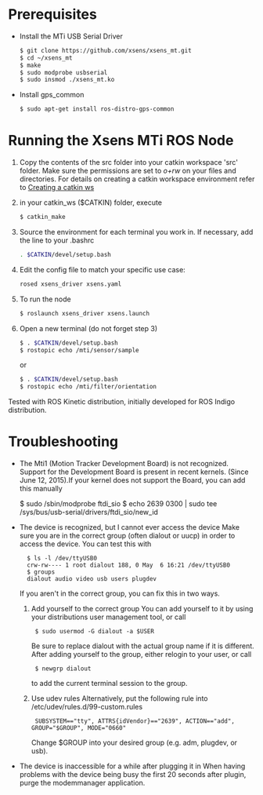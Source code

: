 # Prerequisites

* Install the MTi USB Serial Driver
  ```sh
  $ git clone https://github.com/xsens/xsens_mt.git
  $ cd ~/xsens_mt
  $ make
  $ sudo modprobe usbserial
  $ sudo insmod ./xsens_mt.ko
  ```

* Install gps_common
  ```sh
  $ sudo apt-get install ros-distro-gps-common
  ```

# Running the Xsens MTi ROS Node
1. Copy the contents of the src folder into your catkin workspace 'src' folder.
   Make sure the permissions are set to _o+rw_ on your files and directories.
   For details on creating a catkin workspace environment refer to [Creating a catkin ws](http://wiki.ros.org/ROS/Tutorials/InstallingandConfiguringROSEnvironment#Create_a_ROS_Workspace)

2. in your catkin_ws ($CATKIN) folder, execute
   ```sh
   $ catkin_make
   ```

3. Source the environment for each terminal you work in. If necessary, add the
   line to your .bashrc
   ```sh
   . $CATKIN/devel/setup.bash
   ```

4. Edit the config file to match your specific use case:
   ```sh
   rosed xsens_driver xsens.yaml
   ```

5. To run the node
   ```sh
   $ roslaunch xsens_driver xsens.launch
   ```

6. Open a new terminal (do not forget step 3)
   ```sh
   $ . $CATKIN/devel/setup.bash
   $ rostopic echo /mti/sensor/sample
   ```
   or
   ```sh
   $ . $CATKIN/devel/setup.bash
   $ rostopic echo /mti/filter/orientation
   ```
Tested with ROS Kinetic distribution, initially developed for ROS Indigo distribution.

# Troubleshooting

* The Mti1 (Motion Tracker Development Board) is not recognized.
  Support for the Development Board is present in recent kernels. (Since June 12, 2015).If your kernel does not support the Board, you can add this manually

    $ sudo /sbin/modprobe ftdi_sio
    $ echo 2639 0300 | sudo tee /sys/bus/usb-serial/drivers/ftdi_sio/new_id


* The device is recognized, but I cannot ever access the device
  Make sure you are in the correct group (often dialout or uucp) in order to access the device. You can test this with

        $ ls -l /dev/ttyUSB0
        crw-rw---- 1 root dialout 188, 0 May  6 16:21 /dev/ttyUSB0
        $ groups
        dialout audio video usb users plugdev

    If you aren't in the correct group, you can fix this in two ways.

    1. Add yourself to the correct group
        You can add yourself to it by using your distributions user management
        tool, or call

            $ sudo usermod -G dialout -a $USER

        Be sure to replace dialout with the actual group name if it is
        different. After adding yourself to the group, either relogin to your
        user, or call

            $ newgrp dialout

        to add the current terminal session to the group.

    2. Use udev rules
        Alternatively, put the following rule into /etc/udev/rules.d/99-custom.rules

            SUBSYSTEM=="tty", ATTRS{idVendor}=="2639", ACTION=="add", GROUP="$GROUP", MODE="0660"

        Change $GROUP into your desired group (e.g. adm, plugdev, or usb).


* The device is inaccessible for a while after plugging it in
    When having problems with the device being busy the first 20 seconds after
    plugin, purge the modemmanager application.
